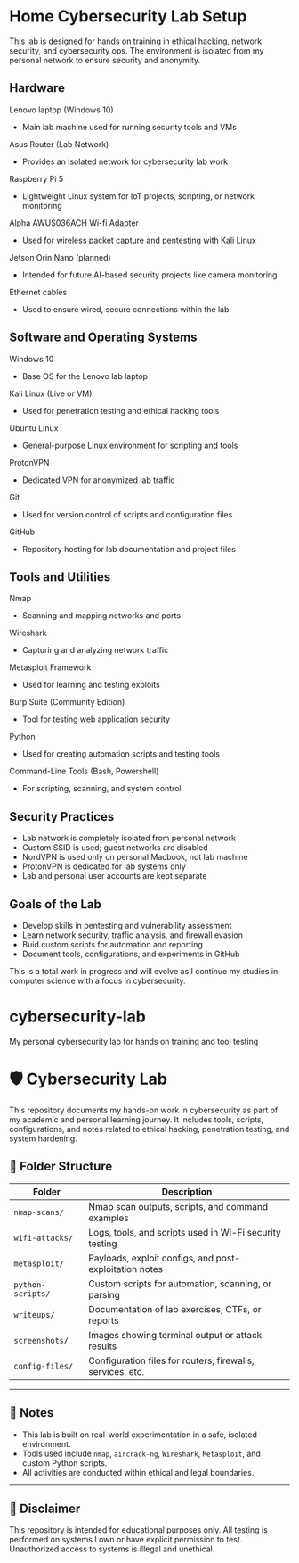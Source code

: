
# Home Cybersecurity Lab Setup

This lab is designed for hands on training in ethical hacking, network
security, and cybersecurity ops. The environment is isolated from
my personal network to ensure security and anonymity.

## Hardware

Lenovo laptop (Windows 10)
- Main lab machine used for running security tools and VMs

Asus Router (Lab Network)
- Provides an isolated network for cybersecurity lab work

Raspberry Pi 5
- Lightweight Linux system for IoT projects, scripting, or network monitoring

Alpha AWUS036ACH Wi-fi Adapter
- Used for wireless packet capture and pentesting with Kali Linux

Jetson Orin Nano (planned)
- Intended for future AI-based security projects like camera monitoring

Ethernet cables
- Used to ensure wired, secure connections within the lab

## Software and Operating Systems

Windows 10
- Base OS for the Lenovo lab laptop

Kali Linux (Live or VM)
- Used for penetration testing and ethical hacking tools

Ubuntu Linux
- General-purpose Linux environment for scripting and tools

ProtonVPN
- Dedicated VPN for anonymized lab traffic

Git
- Used for version control of scripts and configuration files

GitHub
- Repository hosting for lab documentation and project files

## Tools and Utilities

Nmap
- Scanning and mapping networks and ports

Wireshark
- Capturing and analyzing network traffic

Metasploit Framework
- Used for learning and testing exploits

Burp Suite (Community Edition)
- Tool for testing web application security

Python
- Used for creating automation scripts and testing tools

Command-Line Tools (Bash, Powershell)
- For scripting, scanning, and system control

## Security Practices

- Lab network is completely isolated from personal network
- Custom SSID is used; guest networks are disabled
- NordVPN is used only on personal Macbook, not lab machine
- ProtonVPN is dedicated for lab systems only
- Lab and personal user accounts are kept separate

## Goals of the Lab

- Develop skills in pentesting and vulnerability assessment
- Learn network security, traffic analysis, and firewall evasion
- Buid custom scripts for automation and reporting
- Document tools, configurations, and experiments in GitHub

This is a total work in progress and will evolve as I continue my studies 
in computer science with a focus in cybersecurity.

# cybersecurity-lab
My personal cybersecurity lab for hands on training and tool testing
# 🛡️ Cybersecurity Lab

This repository documents my hands-on work in cybersecurity as part of my academic and personal learning journey. It includes tools, scripts, configurations, and notes related to ethical hacking, penetration testing, and system hardening.



## 📁 Folder Structure

| Folder            | Description |
|-------------------|-------------|
| `nmap-scans/`     | Nmap scan outputs, scripts, and command examples |
| `wifi-attacks/`   | Logs, tools, and scripts used in Wi-Fi security testing |
| `metasploit/`     | Payloads, exploit configs, and post-exploitation notes |
| `python-scripts/` | Custom scripts for automation, scanning, or parsing |
| `writeups/`       | Documentation of lab exercises, CTFs, or reports |
| `screenshots/`    | Images showing terminal output or attack results |
| `config-files/`   | Configuration files for routers, firewalls, services, etc. |

---

## 📝 Notes

- This lab is built on real-world experimentation in a safe, isolated environment.
- Tools used include `nmap`, `aircrack-ng`, `Wireshark`, `Metasploit`, and custom Python scripts.
- All activities are conducted within ethical and legal boundaries.

---

## 🔐 Disclaimer

This repository is intended for educational purposes only. All testing is performed on systems I own or have explicit permission to test. Unauthorized access to systems is illegal and unethical.

